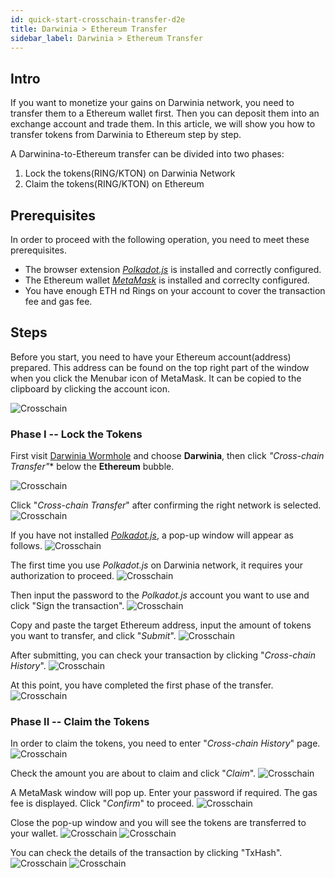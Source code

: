 ```yaml
---
id: quick-start-crosschain-transfer-d2e
title: Darwinia > Ethereum Transfer
sidebar_label: Darwinia > Ethereum Transfer
---
```


## Intro

If you want to monetize your gains on Darwinia network, you need to transfer them to a Ethereum wallet first. Then you can deposit them into an exchange account and trade them. In this article, we will show you how to transfer tokens from Darwinia to Ethereum step by step.

A Darwinina-to-Ethereum transfer can be divided into two phases:
1. Lock the tokens(RING/KTON) on Darwinia Network
2. Claim the tokens(RING/KTON) on Ethereum

## Prerequisites
In order to proceed with the following operation, you need to meet these prerequisites.

- The browser extension [*Polkadot.js*](content/en/quick-start-account##) is installed and correctly configured. 
- The Ethereum wallet [*MetaMask*](https://chrome.google.com/webstore/detail/metamask/nkbihfbeogaeaoehlefnkodbefgpgknn) is installed and correclty configured. 
- You have enough ETH nd Rings on your account to cover the transaction fee and gas fee.

## Steps

Before you start, you need to have your Ethereum account(address) prepared. This address can be found on the top right part of the window when you click the Menubar icon of MetaMask. It can be copied to the clipboard by clicking the account icon.

![Crosschain](assets/quick_start/darwinia-crosschain-transfer-d2e-00-address.png)


### Phase I -- Lock the Tokens

First visit [Darwinia Wormhole](https://wormhole.darwinia.network/) and choose **Darwinia**, then click *"Cross-chain Transfer"** below the **Ethereum** bubble.

![Crosschain](assets/quick_start/darwinia-crosschain-transfer-d2e-01.png)

Click "*Cross-chain Transfer*" after confirming the right network is selected.
![Crosschain](assets/quick_start/darwinia-crosschain-transfer-d2e-02.png)

If you have not installed [*Polkadot.js*](content/en/quick-start-account##), a pop-up window will appear as follows.
![Crosschain](assets/quick_start/darwinia-crosschain-transfer-d2e-02-01-polkadot-missing.png)

The first time you use *Polkadot.js* on Darwinia network, it requires your authorization to proceed.
![Crosschain](assets/quick_start/darwinia-crosschain-transfer-d2e-02-02-polkadot-auth.png)

Then input the password to the *Polkadot.js* account you want to use and click "Sign the transaction".
![Crosschain](assets/quick_start/darwinia-crosschain-transfer-d2e-03-01-polkadot-sign.png)

Copy and paste the target Ethereum address, input the amount of tokens you want to transfer, and click "*Submit*".
![Crosschain](assets/quick_start/darwinia-crosschain-transfer-d2e-03.png)

After submitting, you can check your transaction by clicking "*Cross-chain History*".
![Crosschain](assets/quick_start/darwinia-crosschain-transfer-d2e-04.png)

At this point, you have completed the first phase of the transfer.
![Crosschain](assets/quick_start/darwinia-crosschain-transfer-d2e-05.png)

### Phase II -- Claim the Tokens

In order to claim the tokens, you need to enter "*Cross-chain History*" page.
![Crosschain](assets/quick_start/darwinia-crosschain-transfer-d2e-06.png)

Check the amount you are about to claim and click "*Claim*".
![Crosschain](assets/quick_start/darwinia-crosschain-transfer-d2e-07.png)

A MetaMask window will pop up. Enter your password if required. The gas fee is displayed. Click "*Confirm*" to proceed.
![Crosschain](assets/quick_start/darwinia-crosschain-transfer-d2e-07-01-confirm.png)

Close the pop-up window and you will see the tokens are transferred to your wallet.
![Crosschain](assets/quick_start/darwinia-crosschain-transfer-d2e-07-02-close.png)
![Crosschain](assets/quick_start/darwinia-crosschain-transfer-d2e-08-success.png)

You can check the details of the transaction by clicking "TxHash".
![Crosschain](assets/quick_start/darwinia-crosschain-transfer-d2e-09.png)
![Crosschain](assets/quick_start/darwinia-crosschain-transfer-d2e-10.png)